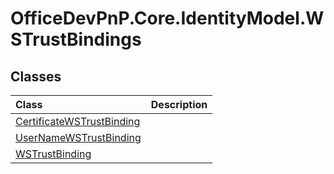 # OfficeDevPnP.Core.IdentityModel.WSTrustBindings
## Classes
|**Class**|**Description**|
|:-----|:-----|
|[CertificateWSTrustBinding](OfficeDevPnP.Core.IdentityModel.WSTrustBindings.CertificateWSTrustBinding.md)||
|[UserNameWSTrustBinding](OfficeDevPnP.Core.IdentityModel.WSTrustBindings.UserNameWSTrustBinding.md)||
|[WSTrustBinding](OfficeDevPnP.Core.IdentityModel.WSTrustBindings.WSTrustBinding.md)||
